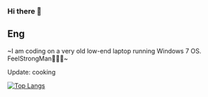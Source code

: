 ### Hi there 👋

## Eng
~I am coding on a very old low-end laptop running Windows 7 OS. FeelStrongMan💪💪💪~

Update: cooking

[![Top Langs](https://github-readme-stats.vercel.app/api/top-langs/?username=khoinguyen2k&layout=donut-vertical)](https://github.com/anuraghazra/github-readme-stats)
<!---In most cases, it doesn't have much impact on programming. However, some applications and libraries (such as those related to MongoDB, NodeJS 18, etc.) require Windows 8 or 10 to be useable and perform reliably. Many Windows 7 users have instant regret after upgrading their OS to Windows 10.

If you feel a bit related, please consider contributing to [My-wiki](https://github.com/khoinguyen2k/My-wiki) through [Issues](https://github.com/khoinguyen2k/My-wiki/issues) and [Pull requests](https://github.com/khoinguyen2k/My-wiki/pulls).

If this repository receives significant attention, it will help hundreds of millions of Windows 7 users in the world.

My-wiki's current popularity:

![Readme Card](https://github-readme-stats.vercel.app/api/pin/?username=khoinguyen2k\&repo=My-wiki)

## Vie
Tôi đang lập trình trên 1 chiếc laptop rất cũ, chạy hệ điều hành Windows 7. Đa số trường hợp nó không ảnh hưởng gì mấy đến việc lập trình. Tuy nhiên, một số ứng dụng, thư viện (ví dụ như những thứ về MongoDB, NodeJS 18, v.v) yêu cầu Windows 8 hoặc 10 mới có thể sử dụng và sử dụng ổn định được. Có rất nhiều người dùng Windows 7 nhận thấy sự đi xuống rõ rệt về hiệu năng sau khi nâng cấp lên Windows 10.

Nếu bạn cũng đang trong hoàn cảnh tương tự, hãy xem xét việc đóng góp vào [repository My-wiki](https://github.com/khoinguyen2k/My-wiki), thông qua [Issues](https://github.com/khoinguyen2k/My-wiki/issues) và [Pull requests](https://github.com/khoinguyen2k/My-wiki/pulls).

Nếu repository này nhận được nhiều sự chú ý, nó sẽ giúp đỡ rất nhiều đến hàng trăm triệu người dùng Windows 7 trên thế giới.
-->

